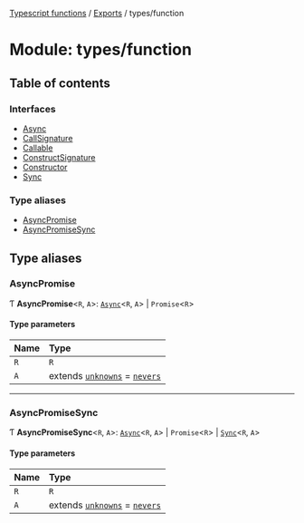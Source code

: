 [Typescript functions](../index.md) / [Exports](../modules.md) / types/function

# Module: types/function

## Table of contents

### Interfaces

- [Async](../interfaces/types_function.Async.md)
- [CallSignature](../interfaces/types_function.CallSignature.md)
- [Callable](../interfaces/types_function.Callable.md)
- [ConstructSignature](../interfaces/types_function.ConstructSignature.md)
- [Constructor](../interfaces/types_function.Constructor.md)
- [Sync](../interfaces/types_function.Sync.md)

### Type aliases

- [AsyncPromise](types_function.md#asyncpromise)
- [AsyncPromiseSync](types_function.md#asyncpromisesync)

## Type aliases

### AsyncPromise

Ƭ **AsyncPromise**<`R`, `A`\>: [`Async`](../interfaces/types_function.Async.md)<`R`, `A`\> \| `Promise`<`R`\>

#### Type parameters

| Name | Type |
| :------ | :------ |
| `R` | `R` |
| `A` | extends [`unknowns`](types_core.md#unknowns) = [`nevers`](types_core.md#nevers) |

___

### AsyncPromiseSync

Ƭ **AsyncPromiseSync**<`R`, `A`\>: [`Async`](../interfaces/types_function.Async.md)<`R`, `A`\> \| `Promise`<`R`\> \| [`Sync`](../interfaces/types_function.Sync.md)<`R`, `A`\>

#### Type parameters

| Name | Type |
| :------ | :------ |
| `R` | `R` |
| `A` | extends [`unknowns`](types_core.md#unknowns) = [`nevers`](types_core.md#nevers) |
